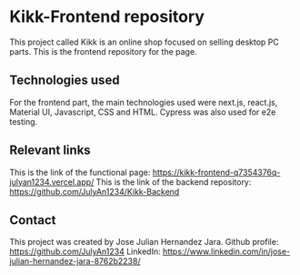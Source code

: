# Kikk-Frontend repository
This project called Kikk is an online shop focused on selling desktop PC parts. This is the frontend repository for the page.

## Technologies used
For the frontend part, the main technologies used were next.js, react.js, Material UI, Javascript, CSS and HTML. Cypress was also used for e2e testing.

## Relevant links
This is the link of the functional page: https://kikk-frontend-q7354376q-julyan1234.vercel.app/
This is the link of the backend repository: https://github.com/JulyAn1234/Kikk-Backend

## Contact
This project was created by Jose Julian Hernandez Jara.
Github profile: https://github.com/JulyAn1234
LinkedIn: https://www.linkedin.com/in/jose-julian-hernandez-jara-8762b2238/
